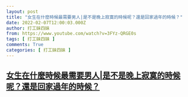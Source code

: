 ```yaml
---
layout: post
title: "女生在什麼時候最需要男人|是不是晚上寂寞的時候呢？還是回家過年的時候？"
date: 2022-02-07T12:00:03.000Z
author: 打工妹四妹
from: https://www.youtube.com/watch?v=3FYz-QRGE0s
tags: [ 打工妹四妹 ]
comments: True
categories: [ 打工妹四妹 ]
---
```

<!--1644235203000-->
[女生在什麼時候最需要男人|是不是晚上寂寞的時候呢？還是回家過年的時候？](https://www.youtube.com/watch?v=3FYz-QRGE0s)
------

<div>

</div>
